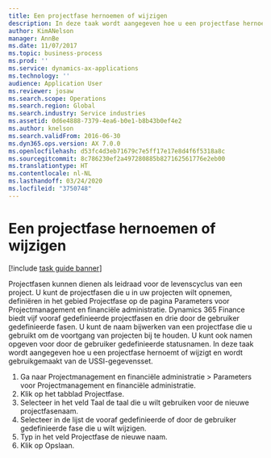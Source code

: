 ```yaml
---
title: Een projectfase hernoemen of wijzigen
description: In deze taak wordt aangegeven hoe u een projectfase hernoemt of wijzigt.
author: KimANelson
manager: AnnBe
ms.date: 11/07/2017
ms.topic: business-process
ms.prod: ''
ms.service: dynamics-ax-applications
ms.technology: ''
audience: Application User
ms.reviewer: josaw
ms.search.scope: Operations
ms.search.region: Global
ms.search.industry: Service industries
ms.assetid: 0d6e4888-7379-4ea6-b0e1-b8b43b0ef4e2
ms.author: knelson
ms.search.validFrom: 2016-06-30
ms.dyn365.ops.version: AX 7.0.0
ms.openlocfilehash: d53fc4d3eb71679c7e5ff17e17e8d4f6f5318a8c
ms.sourcegitcommit: 8c786230ef2a497280885b827162561776e2eb00
ms.translationtype: HT
ms.contentlocale: nl-NL
ms.lasthandoff: 03/24/2020
ms.locfileid: "3750748"
---
```

# <a name="rename-or-modify-a-project-stage"></a>Een projectfase hernoemen of wijzigen

[!include [task guide banner](../../includes/task-guide-banner.md)]

Projectfasen kunnen dienen als leidraad voor de levenscyclus van een project. U kunt de projectfasen die u in uw projecten wilt opnemen, definiëren in het gebied Projectfase op de pagina Parameters voor Projectmanagement en financiële administratie. Dynamics 365 Finance biedt vijf vooraf gedefinieerde projectfasen en drie door de gebruiker gedefinieerde fasen. U kunt de naam bijwerken van een projectfase die u gebruikt om de voortgang van projecten bij te houden. U kunt ook namen opgeven voor door de gebruiker gedefinieerde statusnamen. In deze taak wordt aangegeven hoe u een projectfase hernoemt of wijzigt en wordt gebruikgemaakt van de USSI-gegevensset.

1. Ga naar Projectmanagement en financiële administratie > Parameters voor Projectmanagement en financiële administratie.
2. Klik op het tabblad Projectfase.
3. Selecteer in het veld Taal de taal die u wilt gebruiken voor de nieuwe projectfasenaam.
4. Selecteer in de lijst de vooraf gedefinieerde of door de gebruiker gedefinieerde fase die u wilt wijzigen. 
5. Typ in het veld Projectfase de nieuwe naam.
6. Klik op Opslaan.
